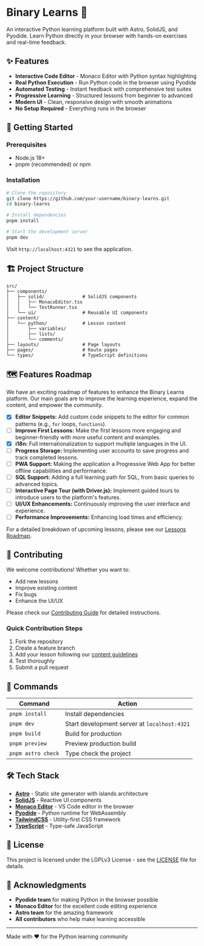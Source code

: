 # Binary Learns 🐍

An interactive Python learning platform built with Astro, SolidJS, and Pyodide. Learn Python directly in your browser with hands-on exercises and real-time feedback.

## ✨ Features

- **Interactive Code Editor** - Monaco Editor with Python syntax highlighting
- **Real Python Execution** - Run Python code in the browser using Pyodide
- **Automated Testing** - Instant feedback with comprehensive test suites
- **Progressive Learning** - Structured lessons from beginner to advanced
- **Modern UI** - Clean, responsive design with smooth animations
- **No Setup Required** - Everything runs in the browser

## 🚀 Getting Started

### Prerequisites

- Node.js 18+
- pnpm (recommended) or npm

### Installation

```bash
# Clone the repository
git clone https://github.com/your-username/binary-learns.git
cd binary-learns

# Install dependencies
pnpm install

# Start the development server
pnpm dev
```

Visit `http://localhost:4321` to see the application.

## 🏗️ Project Structure

```
src/
├── components/
│   ├── solid/              # SolidJS components
│   │   ├── MonacoEditor.tsx
│   │   └── TestRunner.tsx
│   └── ui/                 # Reusable UI components
├── content/
│   └── python/             # Lesson content
│       ├── variables/
│       ├── lists/
│       └── comments/
├── layouts/                # Page layouts
├── pages/                  # Route pages
└── types/                  # TypeScript definitions
```

## 🗺️ Features Roadmap

We have an exciting roadmap of features to enhance the Binary Learns platform. Our main goals are to improve the learning experience, expand the content, and empower the community.

- [x] **Editor Snippets:** Add custom code snippets to the editor for common patterns (e.g., `for` loops, `functions`).
- [ ] **Improve First Lessons:** Make the first lessons more engaging and beginner-friendly with more useful content and examples.
- [x] **i18n:** Full internationalization to support multiple languages in the UI.
- [ ] **Progress Storage:** Implementing user accounts to save progress and track completed lessons.
- [ ] **PWA Support:** Making the application a Progressive Web App for better offline capabilities and performance.
- [ ] **SQL Support:** Adding a full learning path for SQL, from basic queries to advanced topics.
- [ ] **Interactive Page Tour (with Driver.js):** Implement guided tours to introduce users to the platform's features.
- [ ] **UI/UX Enhancements:** Continuously improving the user interface and experience.
- [ ] **Performance Improvements:** Enhancing load times and efficiency.

For a detailed breakdown of upcoming lessons, please see our [Lessons Roadmap](ROADMAP-EN.md).

## 🤝 Contributing

We welcome contributions! Whether you want to:

- Add new lessons
- Improve existing content
- Fix bugs
- Enhance the UI/UX

Please check our [Contributing Guide](CONTRIBUTING-EN.md) for detailed instructions.

### Quick Contribution Steps

1. Fork the repository
2. Create a feature branch
3. Add your lesson following our [content guidelines](CONTRIBUTING-EN.md)
4. Test thoroughly
5. Submit a pull request

## 🧞 Commands

| Command            | Action                                       |
| ------------------ | -------------------------------------------- |
| `pnpm install`     | Install dependencies                         |
| `pnpm dev`         | Start development server at `localhost:4321` |
| `pnpm build`       | Build for production                         |
| `pnpm preview`     | Preview production build                     |
| `pnpm astro check` | Type check the project                       |

## 🛠️ Tech Stack

- **[Astro](https://astro.build/)** - Static site generator with islands architecture
- **[SolidJS](https://solidjs.com/)** - Reactive UI components
- **[Monaco Editor](https://microsoft.github.io/monaco-editor/)** - VS Code editor in the browser
- **[Pyodide](https://pyodide.org/)** - Python runtime for WebAssembly
- **[TailwindCSS](https://tailwindcss.com/)** - Utility-first CSS framework
- **[TypeScript](https://typescriptlang.org/)** - Type-safe JavaScript

## 📄 License

This project is licensed under the LGPLv3 License - see the [LICENSE](LICENSE) file for details.

## 🙏 Acknowledgments

- **Pyodide team** for making Python in the browser possible
- **Monaco Editor** for the excellent code editing experience
- **Astro team** for the amazing framework
- **All contributors** who help make learning accessible

---

Made with ❤️ for the Python learning community

